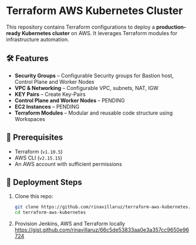 # Terraform AWS Kubernetes Cluster

This repository contains Terraform configurations to deploy a **production-ready Kubernetes cluster** on AWS. It leverages Terraform modules for infrastructure automation.

## 🛠️ Features
- **Security Groups** – Configurable Security groups for Bastion host, Control Plane and Worker Nodes
- **VPC & Networking** – Configurable VPC, subnets, NAT, IGW
- **KEY Pairs** – Create Key-Pairs
- **Control Plane and Worker Nodes** – PENDING
- **EC2 Instances** –  PENDING
- **Terraform Modules** – Modular and reusable code structure using Workspaces

## 📌 Prerequisites
- Terraform (`v1.10.5`)
- AWS CLI (`v2.15.15`)
- An AWS account with sufficient permissions

## 🚀 Deployment Steps
1. Clone this repo:
   ```sh
   git clone https://github.com/rinavillaruz/terraform-aws-kubernetes.git
   cd terraform-aws-kubernetes
2. Provision Jenkins, AWS and Terraform locally https://gist.github.com/rinavillaruz/66c5de53833aa0e3a357cc9650e96724